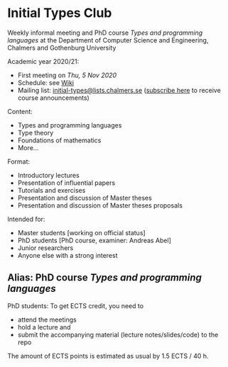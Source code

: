 # Initial Types Club

Weekly informal meeting and PhD course _Types and programming languages_ at the Department of Computer Science and Engineering, Chalmers and Gothenburg University

Academic year 2020/21:

- First meeting on _Thu, 5 Nov 2020_
- Schedule: see [Wiki](https://github.com/InitialTypes/Club/wiki#initial-types-club)
- Mailing list: <initial-types@lists.chalmers.se> ([subscribe here](https://lists.chalmers.se/mailman/listinfo/initial-types)  to receive course announcements)

Content:
- Types and programming languages
- Type theory
- Foundations of mathematics
- More...

Format:
- Introductory lectures
- Presentation of influential papers
- Tutorials and exercises
- Presentation and discussion of Master theses
- Presentation and discussion of Master theses proposals

Intended for:
- Master students [working on official status]
- PhD students [PhD course, examiner: Andreas Abel]
- Junior researchers
- Anyone else with a strong interest

## Alias: PhD course _Types and programming languages_

PhD students: To get ECTS credit, you need to
- attend the meetings
- hold a lecture and
- submit the accompanying material (lecture notes/slides/code) to the repo

The amount of ECTS points is estimated as usual by 1.5 ECTS / 40 h.
